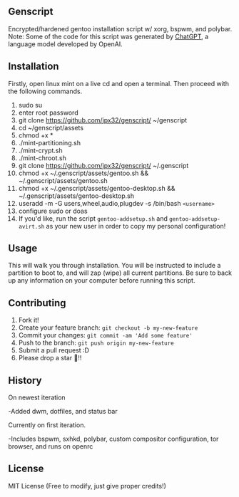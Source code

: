 ## Genscript

Encrypted/hardened gentoo installation script w/ xorg, bspwm, and polybar.
Note: Some of the code for this script was generated by [ChatGPT](https://openai.com/blog/chatting-with-ai/), a language model developed by OpenAI.

## Installation

Firstly, open linux mint on a live cd and open a terminal.
Then proceed with the following commands.

1. sudo su
2. enter root password
3. git clone https://github.com/jpx32/genscript/ ~/genscript
4. cd ~/genscript/assets 
5. chmod +x *
6. ./mint-partitioning.sh
7. ./mint-crypt.sh
8. ./mint-chroot.sh
9. git clone https://github.com/jpx32/genscript/ ~/.genscript
10. chmod +x ~/.genscript/assets/gentoo.sh && ~/.genscript/assets/gentoo.sh
11. chmod +x ~/.genscript/assets/gentoo-desktop.sh && ~/.genscript/assets/gentoo-desktop.sh
12. useradd -m -G users,wheel,audio,plugdev -s /bin/bash `<username>`
13. configure sudo or doas
14. If you'd like, run the script `gentoo-addsetup.sh` and `gentoo-addsetup-avirt.sh` as your new user in order to copy my personal configuration!

## Usage

This will walk you through installation. You will be instructed to include a partition
to boot to, and will zap (wipe) all current partitions. Be sure to back up any
information on your computer before running this script.

## Contributing

1. Fork it!
2. Create your feature branch: `git checkout -b my-new-feature`
3. Commit your changes: `git commit -am 'Add some feature'`
4. Push to the branch: `git push origin my-new-feature`
5. Submit a pull request :D
6. Please drop a star 🌟!!

## History

On newest iteration

-Added dwm, dotfiles, and status bar

Currently on first iteration.

<p> -Includes bspwm, sxhkd, polybar, custom compositor configuration, tor browser, and runs on openrc</p>

## License

MIT License (Free to modify, just give proper credits!)
